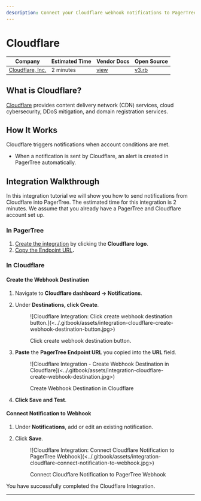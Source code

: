 ```yaml
---
description: Connect your Cloudflare webhook notifications to PagerTree.
---
```


# Cloudflare



| Company                                         | Estimated Time | Vendor Docs                                                                             | Open Source                                                                                                                   |
| ----------------------------------------------- | -------------- | --------------------------------------------------------------------------------------- | ----------------------------------------------------------------------------------------------------------------------------- |
| [Cloudflare, Inc.](https://www.cloudflare.com/) | 2 minutes      | [view](https://developers.cloudflare.com/notifications/get-started/configure-webhooks/) | [v3.rb](https://github.com/PagerTree/pager\_tree-integrations/blob/main/app/models/pager\_tree/integrations/cloudflare/v3.rb) |

## What is Cloudflare?

[Cloudflare](https://www.cloudflare.com/) provides content delivery network (CDN) services, cloud cybersecurity, DDoS mitigation, and domain registration services.

## **How It Works**

Cloudflare triggers notifications when account conditions are met.

* When a notification is sent by Cloudflare, an alert is created in PagerTree automatically.

## Integration Walkthrough

In this integration tutorial we will show you how to send notifications from Cloudflare into PagerTree. The estimated time for this integration is 2 minutes. We assume that you already have a PagerTree and Cloudflare account set up.

### In PagerTree

1. [Create the integration](introduction.md#create-an-integration) by clicking the **Cloudflare logo**.
2. [Copy the Endpoint URL](introduction.md#copy-the-endpoint-url)**.**

### **In Cloudflare**

#### **Create the Webhook Destination**

1. Navigate to **Cloudflare dashboard -> Notifications**.&#x20;
2.  Under **Destinations, click Create**.&#x20;

    <figure>![Cloudflare Integration: Click create webhook destination button.](<../.gitbook/assets/integration-cloudflare-create-webhook-destination-button.jpg>)<figcaption><p>Click create webhook destination button.</p></figcaption></figure>
3.  **Paste** the **PagerTree Endpoint URL** you copied into the **URL** field. &#x20;

    <figure>![Cloudflare Integration - Create Webhook Destination in Cloudflare](<../.gitbook/assets/integration-cloudflare-create-webhook-destination.jpg>)<figcaption><p>Create Webhook Destination in Cloudflare</p></figcaption></figure>
4. **Click Save and Test**.

#### Connect Notification to Webhook

1. Under **Notifications**, add or edit an existing notification.
2.  Click **Save**.&#x20;

    <figure>![Cloudflare Integration: Connect Cloudflare Notification to PagerTree Webhook](<../.gitbook/assets/integration-cloudflare-connect-notification-to-webhook.jpg>)<figcaption><p>Connect Cloudflare Notification to PagerTree Webhook</p></figcaption></figure>

You have successfully completed the Cloudflare Integration.

***
